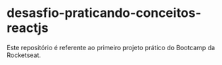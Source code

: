 # desasfio-praticando-conceitos-reactjs
Este repositório é referente ao primeiro projeto prático do Bootcamp da Rocketseat.
